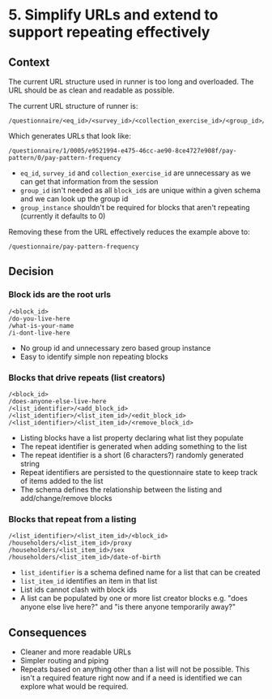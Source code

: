 # 5. Simplify URLs and extend to support repeating effectively

## Context

The current URL structure used in runner is too long and overloaded. The URL should be as clean and readable as possible.

The current URL structure of runner is:
```
/questionnaire/<eq_id>/<survey_id>/<collection_exercise_id>/<group_id>/<group_instance>/<block_id>
```

Which generates URLs that look like:
```
/questionnaire/1/0005/e9521994-e475-46cc-ae90-8ce4727e908f/pay-pattern/0/pay-pattern-frequency
```

- `eq_id`, `survey_id` and `collection_exercise_id` are unnecessary as we can get that information from the session
- `group_id` isn't needed as all `block_id`s are unique within a given schema and we can look up the group id
- `group_instance` shouldn't be required for blocks that aren't repeating (currently it defaults to 0)  

Removing these from the URL effectively reduces the example above to:
```
/questionnaire/pay-pattern-frequency
```

## Decision

### Block ids are the root urls

```
/<block_id>
/do-you-live-here
/what-is-your-name
/i-dont-live-here
```

- No group id and unnecessary zero based group instance 
- Easy to identify simple non repeating blocks

### Blocks that drive repeats (list creators)

```
/<block_id>
/does-anyone-else-live-here
/<list_identifier>/<add_block_id>
/<list_identifier>/<list_item_id>/<edit_block_id>
/<list_identifier>/<list_item_id>/<remove_block_id>
```

- Listing blocks have a list property declaring what list they populate
- The repeat identifier is generated when adding something to the list
- The repeat identifier is a short (6 characters?) randomly generated string
- Repeat identifiers are persisted to the questionnaire state to keep track of items added to the list
- The schema defines the relationship between the listing and add/change/remove blocks

### Blocks that repeat from a listing

```
/<list_identifier>/<list_item_id>/<block_id>
/householders/<list_item_id>/proxy
/householders/<list_item_id>/sex
/householders/<list_item_id>/date-of-birth
```

- `list_identifier` is a schema defined name for a list that can be created
- `list_item_id` identifies an item in that list
- List ids cannot clash with block ids
- A list can be populated by one or more list creator blocks e.g. "does anyone else live here?" and "is there anyone temporarily away?"

## Consequences

- Cleaner and more readable URLs
- Simpler routing and piping
- Repeats based on anything other than a list will not be possible. This isn't a required feature right now and if a need is identified we can explore what would be required.
